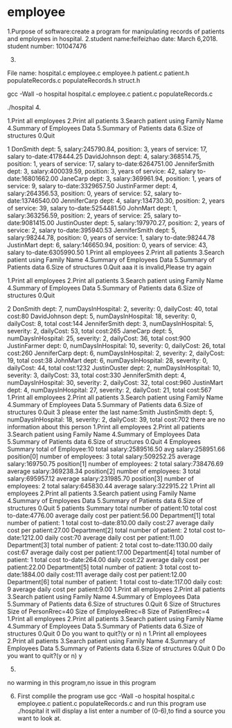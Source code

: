 # employee

1.Purpose of software:create a program for manipulating records of patients and employees in hospital.
2.student name:feifeizhao date: March 6,2018.
  student number: 101047476

3.
File name:
hospital.c
employee.c
employee.h
patient.c
patient.h
populateRecords.c
populateRecords.h
struct.h
 
gcc -Wall -o hospital hospital.c employee.c patient.c populateRecords.c
  
 ./hospital
4.


1.Print all employees
2.Print all patients
3.Search patient using Family Name
4.Summary of Employees Data
5.Summary of Patients data
6.Size of structures
0.Quit

1
DonSmith                          dept:  5, salary:245790.84, position: 3, years of service:     17, salary to-date:4178444.25
DavidJohnson                      dept:  4, salary:368514.75, position: 1, years of service:     17, salary to-date:6264751.00
JenniferSmith                     dept:  3, salary:400039.59, position: 3, years of service:     42, salary to-date:16801662.00
JaneCarp                          dept:  3, salary:369961.94, position: 1, years of service:      9, salary to-date:3329657.50
JustinFarmer                      dept:  4, salary:264356.53, position: 0, years of service:     52, salary to-date:13746540.00
JenniferCarp                      dept:  4, salary:134730.30, position: 2, years of service:     39, salary to-date:5254481.50
JohnMart                          dept:  1, salary:363256.59, position: 2, years of service:     25, salary to-date:9081415.00
JustinOuster                      dept:  5, salary:197970.27, position: 2, years of service:      2, salary to-date:395940.53
JenniferSmith                     dept:  5, salary:98244.78, position: 0, years of service:      1, salary to-date:98244.78
JustinMart                        dept:  6, salary:146650.94, position: 0, years of service:     43, salary to-date:6305990.50
1.Print all employees
2.Print all patients
3.Search patient using Family Name
4.Summary of Employees Data
5.Summary of Patients data
6.Size of structures
0.Quit
aaa
it is invalid,Please try again

1.Print all employees
2.Print all patients
3.Search patient using Family Name
4.Summary of Employees Data
5.Summary of Patients data
6.Size of structures
0.Quit

2
DonSmith                          dept:  7, numDaysInHospital:    2, severity: 0, dailyCost:     40, total cost:80
DavidJohnson                      dept:  5, numDaysInHospital:   18, severity: 0, dailyCost:      8, total cost:144
JenniferSmith                     dept:  3, numDaysInHospital:    5, severity: 2, dailyCost:     53, total cost:265
JaneCarp                          dept:  5, numDaysInHospital:   25, severity: 2, dailyCost:     36, total cost:900
JustinFarmer                      dept:  0, numDaysInHospital:   10, severity: 0, dailyCost:     26, total cost:260
JenniferCarp                      dept:  6, numDaysInHospital:    2, severity: 2, dailyCost:     19, total cost:38
JohnMart                          dept:  6, numDaysInHospital:   28, severity: 0, dailyCost:     44, total cost:1232
JustinOuster                      dept:  2, numDaysInHospital:   10, severity: 3, dailyCost:     33, total cost:330
JenniferSmith                     dept:  4, numDaysInHospital:   30, severity: 2, dailyCost:     32, total cost:960
JustinMart                        dept:  4, numDaysInHospital:   27, severity: 2, dailyCost:     21, total cost:567
1.Print all employees
2.Print all patients
3.Search patient using Family Name
4.Summary of Employees Data
5.Summary of Patients data
6.Size of structures
0.Quit
3
please enter the last name:Smith
JustinSmith                       dept:  5, numDaysInHospital:   18, severity: 2, dailyCost:     39, total cost:702
there are no information about this person
1.Print all employees
2.Print all patients
3.Search patient using Family Name
4.Summary of Employees Data
5.Summary of Patients data
6.Size of structures
0.Quit
4
Employees Summary
total of Employee:10 total salary:2589516.50 avg salary:258951.66
position[0] number of employees: 3 total salary:509252.25 average salary:169750.75
position[1] number of employees: 2 total salary:738476.69 average salary:369238.34
position[2] number of employees: 3 total salary:695957.12 average salary:231985.70
position[3] number of employees: 2 total salary:645830.44 average salary:322915.22
1.Print all employees
2.Print all patients
3.Search patient using Family Name
4.Summary of Employees Data
5.Summary of Patients data
6.Size of structures
0.Quit
5
patients Summary
total number of patient:10  total cost to-date:4776.00 average daily cost per patient:56.00
Department[1] total number of patient: 1 total cost to-date:810.00 daily cost:27 average daily cost per patient:27.00
Department[2] total number of patient: 2 total cost to-date:1212.00 daily cost:70 average daily cost per patient:11.00
Department[3] total number of patient: 2 total cost to-date:1130.00 daily cost:67 average daily cost per patient:17.00
Department[4] total number of patient: 1 total cost to-date:264.00 daily cost:22 average daily cost per patient:22.00
Department[5] total number of patient: 3 total cost to-date:1884.00 daily cost:111 average daily cost per patient:12.00
Department[6] total number of patient: 1 total cost to-date:117.00 daily cost: 9 average daily cost per patient:9.00
1.Print all employees
2.Print all patients
3.Search patient using Family Name
4.Summary of Employees Data
5.Summary of Patients data
6.Size of structures
0.Quit
6
Size of Structures
Size of PersonRrec=40
Size of EmployeeRrec=8
Size of PatientRrec=4
1.Print all employees
2.Print all patients
3.Search patient using Family Name
4.Summary of Employees Data
5.Summary of Patients data
6.Size of structures
0.Quit
0
Do you want to quit?(y or n)
n
1.Print all employees
2.Print all patients
3.Search patient using Family Name
4.Summary of Employees Data
5.Summary of Patients data
6.Size of structures
0.Quit
0
Do you want to quit?(y or n)
y

5.
no warming in this program,no issue in this program

6. First complile the program use 
gcc -Wall -o hospital hospital.c employee.c patient.c populateRecords.c 
and run this program use ./hospital
it will display a list enter a number of (0-6),to find a source you want to look at.



